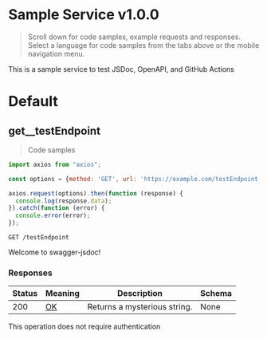 <!-- Generator: Widdershins v4.0.1 -->

<h1 id="sample-service">Sample Service v1.0.0</h1>

> Scroll down for code samples, example requests and responses. Select a language for code samples from the tabs above or the mobile navigation menu.

This is a sample service to test JSDoc, OpenAPI, and GitHub Actions

<h1 id="sample-service-default">Default</h1>

## get__testEndpoint

> Code samples

```javascript
import axios from "axios";

const options = {method: 'GET', url: 'https://example.com/testEndpoint'};

axios.request(options).then(function (response) {
  console.log(response.data);
}).catch(function (error) {
  console.error(error);
});
```

`GET /testEndpoint`

Welcome to swagger-jsdoc!

<h3 id="get__testendpoint-responses">Responses</h3>

|Status|Meaning|Description|Schema|
|---|---|---|---|
|200|[OK](https://tools.ietf.org/html/rfc7231#section-6.3.1)|Returns a mysterious string.|None|

<aside class="success">
This operation does not require authentication
</aside>

